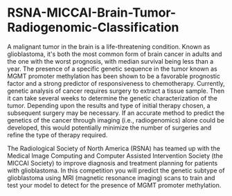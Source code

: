 # RSNA-MICCAI-Brain-Tumor-Radiogenomic-Classification

A malignant tumor in the brain is a life-threatening condition. Known as glioblastoma, it's both the most common form of brain cancer in adults and the one with the worst prognosis, with median survival being less than a year. The presence of a specific genetic sequence in the tumor known as MGMT promoter methylation has been shown to be a favorable prognostic factor and a strong predictor of responsiveness to chemotherapy.
Currently, genetic analysis of cancer requires surgery to extract a tissue sample. Then it can take several weeks to determine the genetic characterization of the tumor. Depending upon the results and type of initial therapy chosen, a subsequent surgery may be necessary. If an accurate method to predict the genetics of the cancer through imaging (i.e., radiogenomics) alone could be developed, this would potentially minimize the number of surgeries and refine the type of therapy required.

The Radiological Society of North America (RSNA) has teamed up with the Medical Image Computing and Computer Assisted Intervention Society (the MICCAI Society) to improve diagnosis and treatment planning for patients with glioblastoma. In this competition you will predict the genetic subtype of glioblastoma using MRI (magnetic resonance imaging) scans to train and test your model to detect for the presence of MGMT promoter methylation.
